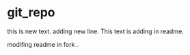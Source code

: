 # git_repo
this is new text.
adding new line.
This text is adding in readme.

modifing readme in fork .

